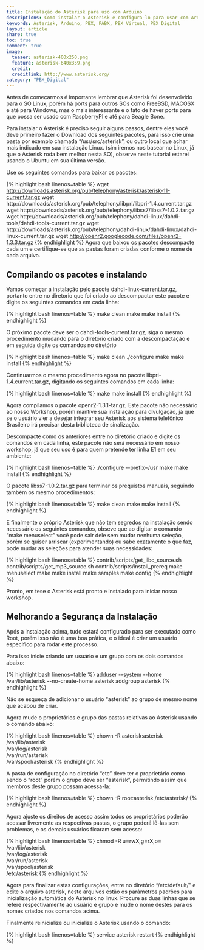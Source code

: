```yaml
---
title: Instalação do Asterisk para uso com Arduino
descriptions: Como instalar o Asterisk e configura-lo para usar com Arduino
keywords: Asterisk, Arduino, PBX, PABX, PBX Virtual, PBX Digital
layout: article
share: true
toc: true
comment: true
image:
  teaser: asterisk-400x250.png
  feature: asterisk-640x359.png
  credit: 
  creditlink: http://www.asterisk.org/
category: "PBX_Digital"
---
```

Antes de começarmos é importante lembrar que Asterisk foi desenvolvido para o SO Linux, porém há ports para outros SOs como FreeBSD, MACOSX e até para Windows, mas o mais interessante e o fato de haver ports para que possa ser usado com RaspberryPI e até para Beagle Bone.

Para instalar o Asterisk é preciso seguir alguns passos, dentre eles você deve primeiro fazer o Download dos seguintes pacotes, para isso crie uma pasta por exemplo chamada “/usr/src/asterisk”, ou outro local que achar mais indicado em sua instalação Linux. (sim iremos nos basear no Linux, já que o Asterisk roda bem melhor nesta SO), observe neste tutorial estarei usando o Ubuntu em sua última versão.

Use os seguintes comandos para baixar os pacotes:

{% highlight bash linenos=table %}
wget http://downloads.asterisk.org/pub/telephony/asterisk/asterisk-11-current.tar.gz
wget http://downloads/asterisk.org/pub/telephony/libpri/libpri-1.4.current.tar.gz
wget http://downloads/asterisk.org/pub/telephony/libss7/libss7-1.0.2.tar.gz
wget http://downloads/asterisk.org/pub/telephony/dahdi-linux/dahdi-tools/dahdi-tools-current.tar.gz
wget http://downloads/asterisk.org/pub/telephony/dahdi-linux/dahdi-linux/dahdi-linux-current.tar.gz
wget http://openr2.googlecode.com/files/openr2-1.3.3.tar.gz
{% endhighlight %}
Agora que baixou os pacotes descompacte cada um e certifique-se que as pastas foram criadas conforme o nome de cada arquivo.

## Compilando os pacotes e instalando

Vamos começar a instalação pelo pacote dahdi-linux-current.tar.gz, portanto entre no diretorio que foi criado ao descompactar este pacote e digite os seguintes comandos em cada linha:

{% highlight bash linenos=table %}
make clean
make
make install
{% endhighlight %}

O próximo pacote deve ser o dahdi-tools-current.tar.gz, siga o mesmo procedimento mudando para o diretório criado com a descompactação e em seguida digite os comandos no diretório

{% highlight bash linenos=table %}
make clean
./configure
make
make install
{% endhighlight %}

Continuarmos o mesmo procedimento agora no pacote libpri-1.4.current.tar.gz, digitando os seguintes comandos em cada linha:

{% highlight bash linenos=table %}
make
make install
{% endhighlight %}

Agora compilamos o pacote openr2-1.3.1-tar.gz, Este pacote não necessário ao nosso Workshop, porém mantive sua instalação para divulgação, já que se o usuário vier a desejar integrar seu Asterisk aos sistema telefônico Brasileiro irá precisar desta biblioteca de sinalização.

Descompacte como os anteriores entre no diretório criado e digite os comandos em cada linha, este pacote não será necessário em nosso workshop, já que seu uso é para quem pretende ter linha E1 em seu ambiente:

{% highlight bash linenos=table %}
./configure --prefix=/usr
make
make install
{% endhighlight %}

O pacote libss7-1.0.2.tar.gz para terminar os prequistos manuais, seguindo também os mesmo procedimentos:

{% highlight bash linenos=table %}
make clean
make
make install
{% endhighlight %}

E finalmente o próprio Asterisk que não tem segredos na instalação sendo necessário os seguintes comandos, obseve que ao digitar o comando “make menuselect” você pode sair dele sem mudar nenhuma seleção, porém se quiser arriscar (experimentando) ou sabe exatamente o que faz, pode mudar as seleções para atender suas necessidades:

{% highlight bash linenos=table %}
contrib/scripts/get_ilbc_source.sh
contrib/scripts/get_mp3_source.sh
contrib/scripts/install_prereq
make menuselect
make
make install
make samples
make config
{% endhighlight %} 

Pronto, em tese o Asterisk está pronto e instalado para iniciar nosso workshop.

## Melhorando a Segurança da Instalação
Após a instalação acima, tudo estará configurado para ser executado como Root, porém isso não é uma boa prática, e o ideal é criar um usuário especifico para rodar este processo. 

Para isso inicie criando um usuário e um grupo com os dois comandos abaixo:

{% highlight bash linenos=table %}
adduser --system --home /var/lib/asterisk --no-create-home asterisk
addgroup asterisk
{% endhighlight %}

Não se esqueça de adicionar o usuário “asterisk” ao grupo de mesmo nome que acabou de criar.

Agora mude o proprietários e grupo das pastas relativas ao Asterisk usando o comando abaixo:

{% highlight bash linenos=table %}
chown -R asterisk:asterisk /var/lib/asterisk \
                           /var/log/asterisk \
                           /var/run/asterisk \
                           /var/spool/asterisk
{% endhighlight %}

A pasta de configuração no diretório “etc” deve ter o proprietário como sendo o “root” porém o grupo deve ser “asterisk”, permitindo assim que membros deste grupo possam acessa-la:

{% highlight bash linenos=table %}
chown -R root:asterisk /etc/asterisk/
{% endhighlight %}

Agora ajuste os direitos de acesso assim todos os proprietários poderão acessar livremente as respectivas pastas, o grupo poderá lê-las sem problemas, e os demais usuários ficaram sem acesso:

{% highlight bash linenos=table %}
chmod -R u=rwX,g=rX,o= /var/lib/asterisk \
                       /var/log/asterisk \
                       /var/run/asterisk \
                       /var/spool/asterisk \
                       /etc/asterisk
{% endhighlight %}

Agora para finalizar estas configurações, entre no diretório “/etc/default/” e edite o arquivo asterisk, neste arquivos estão os parâmetros padrões para inicialização automática do Asterisk no linux. Procure as duas linhas que se refere respectivamente ao usuário e grupo e mude o nome destes para os nomes criados nos comandos acima.

Finalmente reinicialize ou inicialize o Asterisk usando o comando:

{% highlight bash linenos=table %}
service asterisk restart
{% endhighlight %}


